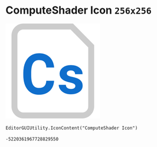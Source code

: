 # ComputeShader Icon `256x256`
<img src="/img/ComputeShader%20Icon.png" width=256 height=256>

``` CSharp
EditorGUIUtility.IconContent("ComputeShader Icon")
```
```
-5220361967728829550
```
